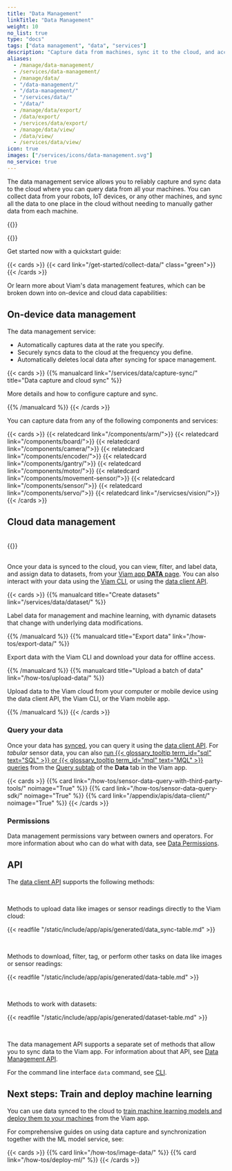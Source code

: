 ```yaml
---
title: "Data Management"
linkTitle: "Data Management"
weight: 10
no_list: true
type: "docs"
tags: ["data management", "data", "services"]
description: "Capture data from machines, sync it to the cloud, and access it and train image classification and object detection models on the data."
aliases:
  - /manage/data-management/
  - /services/data-management/
  - /manage/data/
  - "/data-management/"
  - "/data-management/"
  - "/services/data/"
  - "/data/"
  - /manage/data/export/
  - /data/export/
  - /services/data/export/
  - /manage/data/view/
  - /data/view/
  - /services/data/view/
icon: true
images: ["/services/icons/data-management.svg"]
no_service: true
---
```


The data management service allows you to reliably capture and sync data to the cloud where you can query data from all your machines.
You can collect data from your robots, IoT devices, or any other machines, and sync all the data to one place in the cloud without needing to manually gather data from each machine.

{{<imgproc src="/services/data/data_management.png" resize="x1100" declaredimensions=true alt="Data is captured on the machine, uploaded to the cloud, and then deleted off local storage." class="imgzoom" >}}

{{<youtube embed_url="https://www.youtube-nocookie.com/embed/J0NNiQD0ocQ">}}

Get started now with a quickstart guide:

{{< cards >}}
{{< card link="/get-started/collect-data/" class="green">}}
{{< /cards >}}

Or learn more about Viam's data management features, which can be broken down into on-device and cloud data capabilities:

## On-device data management

The data management service:

- Automatically captures data at the rate you specify.
- Securely syncs data to the cloud at the frequency you define.
- Automatically deletes local data after syncing for space management.

{{< cards >}}
{{% manualcard link="/services/data/capture-sync/" title="Data capture and cloud sync" %}}

More details and how to configure capture and sync.

{{% /manualcard %}}
{{< /cards >}}

You can capture data from any of the following components and services:

{{< cards >}}
{{< relatedcard link="/components/arm/">}}
{{< relatedcard link="/components/board/">}}
{{< relatedcard link="/components/camera/">}}
{{< relatedcard link="/components/encoder/">}}
{{< relatedcard link="/components/gantry/">}}
{{< relatedcard link="/components/motor/">}}
{{< relatedcard link="/components/movement-sensor/">}}
{{< relatedcard link="/components/sensor/">}}
{{< relatedcard link="/components/servo/">}}
{{< relatedcard link="/servicses/vision/">}}
{{< /cards >}}

## Cloud data management

<br>
{{<imgproc src="/architecture/data-flow.svg" resize="x1100" declaredimensions=true alt="Data flowing from local disk to cloud to the Viam app, SDKs, and MQL and SQL queries." class="imgzoom">}}
<br><br>

Once your data is synced to the cloud, you can view, filter, and label data, and assign data to datasets, from your [Viam app **DATA** page](https://app.viam.com/data/view).
You can also interact with your data using the [Viam CLI](/cli/#data), or using the [data client API](/appendix/apis/data-client/).

<!-- markdownlint-disable-file MD034 -->

{{< cards >}}
{{% manualcard title="Create datasets" link="/services/data/dataset/" %}}

Label data for management and machine learning, with dynamic datasets that change with underlying data modifications.

{{% /manualcard %}}
{{% manualcard title="Export data" link="/how-tos/export-data/" %}}

Export data with the Viam CLI and download your data for offline access.

{{% /manualcard %}}
{{% manualcard title="Upload a batch of data" link="/how-tos/upload-data/" %}}

Upload data to the Viam cloud from your computer or mobile device using the data client API, the Viam CLI, or the Viam mobile app.

{{% /manualcard %}}
{{< /cards >}}

### Query your data

Once your data has [synced](/services/data/capture-sync/), you can query it using the [data client API](/appendix/apis/data-client/).
For _tabular_ sensor data, you can also [run {{< glossary_tooltip term_id="sql" text="SQL" >}} or {{< glossary_tooltip term_id="mql" text="MQL" >}} queries](/how-tos/sensor-data-query-sdk/) from the [Query subtab](https://app.viam.com/data/query) of the **Data** tab in the Viam app.

{{< cards >}}
{{% card link="/how-tos/sensor-data-query-with-third-party-tools/" noimage="True" %}}
{{% card link="/how-tos/sensor-data-query-sdk/" noimage="True" %}}
{{% card link="/appendix/apis/data-client/" noimage="True" %}}
{{< /cards >}}

### Permissions

Data management permissions vary between owners and operators.
For more information about who can do what with data, see [Data Permissions](/cloud/rbac/#data-and-machine-learning).

## API

The [data client API](/appendix/apis/data-client/) supports the following methods:

<br>

Methods to upload data like images or sensor readings directly to the Viam cloud:

{{< readfile "/static/include/app/apis/generated/data_sync-table.md" >}}

<br>

Methods to download, filter, tag, or perform other tasks on data like images or sensor readings:

{{< readfile "/static/include/app/apis/generated/data-table.md" >}}

<br>

Methods to work with datasets:

{{< readfile "/static/include/app/apis/generated/dataset-table.md" >}}

<br>

The data management API supports a separate set of methods that allow you to sync data to the Viam app.
For information about that API, see [Data Management API](/appendix/apis/services/data/).

For the command line interface `data` command, see [CLI](/cli/#data).

## Next steps: Train and deploy machine learning

You can use data synced to the cloud to [train machine learning models and deploy them to your machines](/how-tos/deploy-ml/) from the Viam app.

For comprehensive guides on using data capture and synchronization together with the ML model service, see:

{{< cards >}}
{{% card link="/how-tos/image-data/" %}}
{{% card link="/how-tos/deploy-ml/" %}}
{{< /cards >}}
